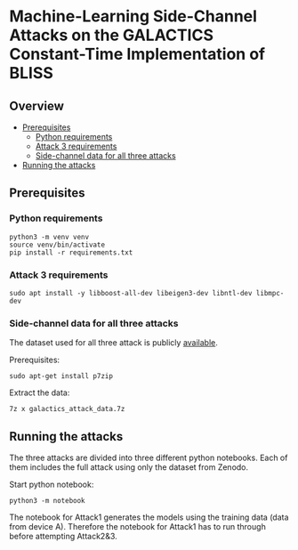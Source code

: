 Machine-Learning Side-Channel Attacks on the GALACTICS Constant-Time Implementation of BLISS
===

## Overview

- [Prerequisites](#prerequisites)
  * [Python requirements](#pyreq)
  * [Attack 3 requirements](#att3req)
  * [Side-channel data for all three attacks](#scdata)
- [Running the attacks](#runatt)

## Prerequisites
### <a name="pyreq"></a> Python requirements
```shell script
python3 -m venv venv
source venv/bin/activate
pip install -r requirements.txt
```

### <a name="att3req"></a> Attack 3 requirements
```shell script
sudo apt install -y libboost-all-dev libeigen3-dev libntl-dev libmpc-dev
```

### <a name="scdata"></a> Side-channel data for all three attacks
The dataset used for all three attack is publicly [available](https://zenodo.org/record/5101343/files/galactics_attack_data.7z?download=1).

Prerequisites:
```shell script
sudo apt-get install p7zip
```
Extract the data:
```shell script
7z x galactics_attack_data.7z
```

## <a name="runatt"></a> Running the attacks
The three attacks are divided into three different python notebooks. Each of them includes the full attack using only the dataset from Zenodo.

Start python notebook:
```shell script
python3 -m notebook
```

The notebook for Attack1 generates the models using the training data (data from device A). Therefore the notebook for Attack1 has to run through before attempting Attack2&3.
